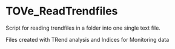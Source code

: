 # TOVe_ReadTrendfiles
Script for reading trendfiles in a folder into one single text file.

Files created with TRend analysis and Indices for Monitoring data 

